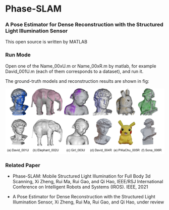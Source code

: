 # Phase-SLAM
### A Pose Estimator for Dense Reconstruction with the Structured Light Illumination Sensor

This open source is written by MATLAB 

### Run Mode

Open one of the Name_00xU.m or Name_00xR.m by matlab,  for example David_001U.m (each of them corresponds to a dataset), and run it.

The ground-truth models and reconstruction results are shown in fig:

<img src="https://github.com/ZHENGXi-git/Phase-SLAM/blob/main/result.png" width="%30" height="%30" />

### Related Paper

* Phase-SLAM: Mobile Structured Light Illumination for Full Body 3d Scanning,  Xi Zheng, Rui Ma, Rui Gao, and Qi Hao, IEEE/RSJ
 International Conference on Intelligent Robots and Systems (IROS). IEEE, 2021

* A Pose Estimator for Dense Reconstruction with the Structured Light Illumination Sensor, Xi Zheng, Rui Ma, Rui Gao, and Qi Hao, under review

